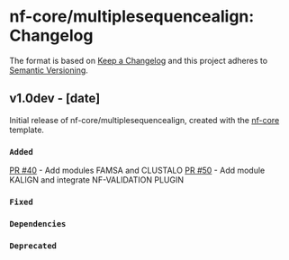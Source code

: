# nf-core/multiplesequencealign: Changelog

The format is based on [Keep a Changelog](https://keepachangelog.com/en/1.0.0/)
and this project adheres to [Semantic Versioning](https://semver.org/spec/v2.0.0.html).

## v1.0dev - [date]

Initial release of nf-core/multiplesequencealign, created with the [nf-core](https://nf-co.re/) template.

### `Added`

[PR #40](https://github.com/nf-core/multiplesequencealign/pull/40) - Add modules FAMSA and CLUSTALO
[PR #50](https://github.com/nf-core/multiplesequencealign/pull/50) - Add module  KALIGN and integrate NF-VALIDATION PLUGIN

### `Fixed`

### `Dependencies`

### `Deprecated`
